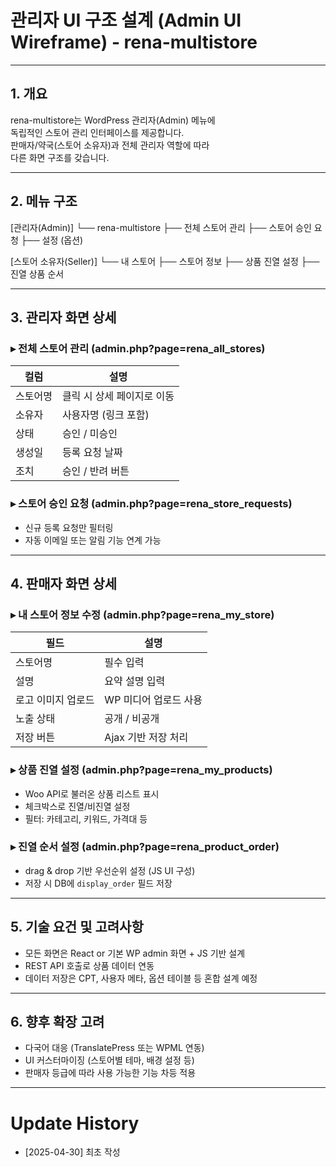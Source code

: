 # 관리자 UI 구조 설계 (Admin UI Wireframe) - rena-multistore

---

## 1. 개요

rena-multistore는 WordPress 관리자(Admin) 메뉴에  
독립적인 스토어 관리 인터페이스를 제공합니다.  
판매자/약국(스토어 소유자)과 전체 관리자 역할에 따라  
다른 화면 구조를 갖습니다.

---

## 2. 메뉴 구조

[관리자(Admin)]
└── rena-multistore
├── 전체 스토어 관리
├── 스토어 승인 요청
├── 설정 (옵션)

[스토어 소유자(Seller)]
└── 내 스토어
├── 스토어 정보
├── 상품 진열 설정
├── 진열 상품 순서

---

## 3. 관리자 화면 상세

### ▸ 전체 스토어 관리 (admin.php?page=rena_all_stores)

| 컬럼 | 설명 |
|------|------|
| 스토어명 | 클릭 시 상세 페이지로 이동 |
| 소유자 | 사용자명 (링크 포함) |
| 상태 | 승인 / 미승인 |
| 생성일 | 등록 요청 날짜 |
| 조치 | 승인 / 반려 버튼 |

### ▸ 스토어 승인 요청 (admin.php?page=rena_store_requests)

- 신규 등록 요청만 필터링
- 자동 이메일 또는 알림 기능 연계 가능

---

## 4. 판매자 화면 상세

### ▸ 내 스토어 정보 수정 (admin.php?page=rena_my_store)

| 필드 | 설명 |
|------|------|
| 스토어명 | 필수 입력 |
| 설명 | 요약 설명 입력 |
| 로고 이미지 업로드 | WP 미디어 업로드 사용 |
| 노출 상태 | 공개 / 비공개 |
| 저장 버튼 | Ajax 기반 저장 처리 |

### ▸ 상품 진열 설정 (admin.php?page=rena_my_products)

- Woo API로 불러온 상품 리스트 표시
- 체크박스로 진열/비진열 설정
- 필터: 카테고리, 키워드, 가격대 등

### ▸ 진열 순서 설정 (admin.php?page=rena_product_order)

- drag & drop 기반 우선순위 설정 (JS UI 구성)
- 저장 시 DB에 `display_order` 필드 저장

---

## 5. 기술 요건 및 고려사항

- 모든 화면은 React or 기본 WP admin 화면 + JS 기반 설계
- REST API 호출로 상품 데이터 연동
- 데이터 저장은 CPT, 사용자 메타, 옵션 테이블 등 혼합 설계 예정

---

## 6. 향후 확장 고려

- 다국어 대응 (TranslatePress 또는 WPML 연동)
- UI 커스터마이징 (스토어별 테마, 배경 설정 등)
- 판매자 등급에 따라 사용 가능한 기능 차등 적용

---

# Update History

- [2025-04-30] 최초 작성
